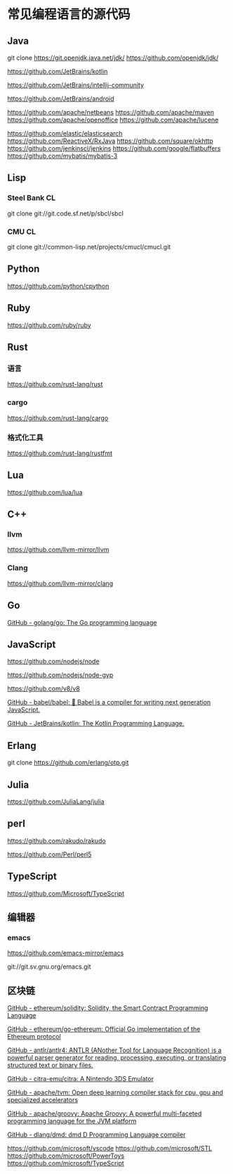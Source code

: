 # 常见编程语言的源代码

## Java 

git clone https://git.openjdk.java.net/jdk/
https://github.com/openjdk/jdk/

https://github.com/JetBrains/kotlin

https://github.com/JetBrains/intellij-community

https://github.com/JetBrains/android

https://github.com/apache/netbeans
https://github.com/apache/maven
https://github.com/apache/openoffice
https://github.com/apache/lucene

https://github.com/elastic/elasticsearch
https://github.com/ReactiveX/RxJava
https://github.com/square/okhttp
https://github.com/jenkinsci/jenkins
https://github.com/google/flatbuffers
https://github.com/mybatis/mybatis-3


## Lisp

### Steel Bank CL

git clone git://git.code.sf.net/p/sbcl/sbcl

### CMU CL

git clone git://common-lisp.net/projects/cmucl/cmucl.git

## Python

https://github.com/python/cpython

## Ruby

https://github.com/ruby/ruby

## Rust

### 语言

https://github.com/rust-lang/rust

### cargo

https://github.com/rust-lang/cargo

### 格式化工具

https://github.com/rust-lang/rustfmt

## Lua

https://github.com/lua/lua

## C++

### llvm

https://github.com/llvm-mirror/llvm

### Clang

https://github.com/llvm-mirror/clang

## Go

[GitHub - golang/go: The Go programming language](https://github.com/golang/go)


## JavaScript

https://github.com/nodejs/node

https://github.com/nodejs/node-gyp

https://github.com/v8/v8

[GitHub - babel/babel: 🐠 Babel is a compiler for writing next generation JavaScript.](https://github.com/babel/babel)

[GitHub - JetBrains/kotlin: The Kotlin Programming Language.](https://github.com/JetBrains/kotlin)


## Erlang

git clone https://github.com/erlang/otp.git

## Julia

https://github.com/JuliaLang/julia

## perl

https://github.com/rakudo/rakudo

https://github.com/Perl/perl5

## TypeScript

https://github.com/Microsoft/TypeScript

## 编辑器

### emacs

https://github.com/emacs-mirror/emacs

git://git.sv.gnu.org/emacs.git

## 区块链

[GitHub - ethereum/solidity: Solidity, the Smart Contract Programming Language](https://github.com/ethereum/solidity)

[GitHub - ethereum/go-ethereum: Official Go implementation of the Ethereum protocol](https://github.com/ethereum/go-ethereum)


[GitHub - antlr/antlr4: ANTLR (ANother Tool for Language Recognition) is a powerful parser generator for reading, processing, executing, or translating structured text or binary files.](https://github.com/antlr/antlr4)

[GitHub - citra-emu/citra: A Nintendo 3DS Emulator](https://github.com/citra-emu/citra)

[GitHub - apache/tvm: Open deep learning compiler stack for cpu, gpu and specialized accelerators](https://github.com/apache/tvm)

[GitHub - apache/groovy: Apache Groovy: A powerful multi-faceted programming language for the JVM platform](https://github.com/apache/groovy)

[GitHub - dlang/dmd: dmd D Programming Language compiler](https://github.com/dlang/dmd)


https://github.com/microsoft/vscode
https://github.com/microsoft/STL
https://github.com/microsoft/PowerToys
https://github.com/microsoft/TypeScript
